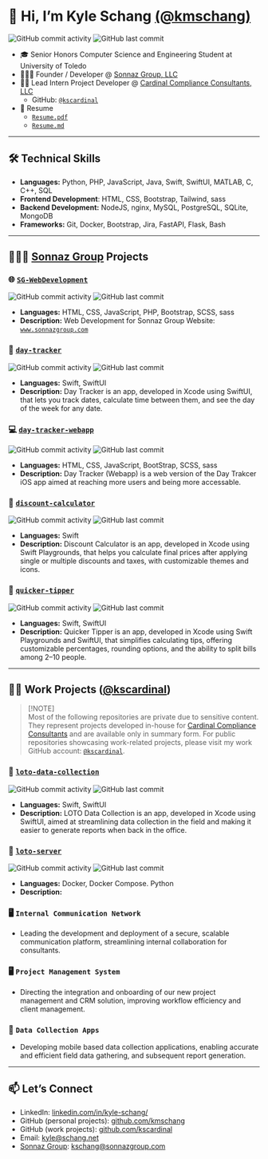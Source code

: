 # 👋 Hi, I’m Kyle Schang [(@kmschang)](https://www.github.com/kmschang)

![GitHub commit activity](https://img.shields.io/github/commit-activity/t/kmschang/kmschang)
![GitHub last commit](https://img.shields.io/github/last-commit/kmschang/kmschang)

- 🎓 Senior Honors Computer Science and Engineering Student at University of Toledo
- 👨🏻‍💻 Founder / Developer @ [Sonnaz Group, LLC](https://www.sonnazgroup.com)
- 🐦‍🔥 Lead Intern Project Developer @ [Cardinal Compliance Consultants, LLC](https://cardinalhs.net/)
    - GitHub: [`@kscardinal`](https://www.github.com/kscardinal)
- 📄 Resume
    - [`Resume.pdf`](Resume.pdf)
    - [`Resume.md`](resume.md)

---

## 🛠️ Technical Skills

- **Languages:** Python, PHP, JavaScript, Java, Swift, SwiftUI, MATLAB, C, C++, SQL
- **Frontend Development**: HTML, CSS, Bootstrap, Tailwind, sass
- **Backend Development:** NodeJS, nginx, MySQL, PostgreSQL, SQLite, MongoDB
- **Frameworks:** Git, Docker, Bootstrap, Jira, FastAPI, Flask, Bash

---

## 👨🏻‍💻 [Sonnaz Group](https://www.sonnazgroup.com) Projects

### 🌐 [`SG-WebDevelopment`](https://www.github.com/kmschang/SG-WebDevelopment)
![GitHub commit activity](https://img.shields.io/github/commit-activity/t/kmschang/SG-WebDevelopment)
![GitHub last commit](https://img.shields.io/github/last-commit/kmschang/SG-WebDevelopment)

- **Languages:** HTML, CSS, JavaScript, PHP, Bootstrap, SCSS, sass
- **Description:** Web Development for Sonnaz Group Website: [`www.sonnazgroup.com`](https://www.sonnazgroup.com)

### 📱 [`day-tracker`](https://www.github.com/kmschang/day-tracker)
![GitHub commit activity](https://img.shields.io/github/commit-activity/t/kmschang/day-tracker)
![GitHub last commit](https://img.shields.io/github/last-commit/kmschang/day-tracker)

- **Languages:** Swift, SwiftUI
- **Description:** Day Tracker is an app, developed in Xcode using SwiftUI, that lets you track dates, calculate time between them, and see the day of the week for any date.

### 💻 [`day-tracker-webapp`](https://www.github.com/kmschang/day-tracker-webapp)
![GitHub commit activity](https://img.shields.io/github/commit-activity/t/kmschang/day-tracker-webapp)
![GitHub last commit](https://img.shields.io/github/last-commit/kmschang/day-tracker-webapp)

- **Languages:** HTML, CSS, JavaScript, BootStrap, SCSS, sass
- **Description:** Day Tracker (Webapp) is a web version of the Day Trakcer iOS app aimed at reaching more users and being more accessable.

### 📱 [`discount-calculator`](https://www.github.com/kmschang/discount-calculator)
![GitHub commit activity](https://img.shields.io/github/commit-activity/t/kmschang/discount-calculator)
![GitHub last commit](https://img.shields.io/github/last-commit/kmschang/discount-calculator)

- **Languages:** Swift
- **Description:** Discount Calculator is an app, developed in Xcode using Swift Playgrounds, that helps you calculate final prices after applying single or multiple discounts and taxes, with customizable themes and icons.

### 📱 [`quicker-tipper`](https://www.github.com/kmschang/quicker-tipper)
![GitHub commit activity](https://img.shields.io/github/commit-activity/t/kmschang/quicker-tipper)
![GitHub last commit](https://img.shields.io/github/last-commit/kmschang/quicker-tipper)

- **Languages:** Swift, SwiftUI
- **Description:** Quicker Tipper is an app, developed in Xcode using Swift Playgrounds and SwiftUI, that simplifies calculating tips, offering customizable percentages, rounding options, and the ability to split bills among 2–10 people.

---

## 🐦‍🔥 Work Projects ([@kscardinal](https://www.github.com/kscardinal))

> [!NOTE]\
> Most of the following repositories are private due to sensitive content. They represent projects developed in-house for [Cardinal Compliance Consultants](https://www.cardinalhs.net) and are available only in summary form. For public repositories showcasing work-related projects, please visit my work GitHub account: [`@kscardinal`](https://www.github.com/kscardinal).

### 📱 [`loto-data-collection`](https://www.github.com/kmschang/loto-data-collection)
![GitHub commit activity](https://img.shields.io/github/commit-activity/t/kmschang/loto-data-collection)
![GitHub last commit](https://img.shields.io/github/last-commit/kmschang/loto-data-collection)

- **Languages:** Swift, SwiftUI
- **Description:** LOTO Data Collection is an app, developed in Xcode using SwiftUI, aimed at streamlining data collection in the field and making it easier to generate reports when back in the office.

### 📱 [`loto-server`](https://www.github.com/kmschang/loto-server)
![GitHub commit activity](https://img.shields.io/github/commit-activity/t/kmschang/loto-server)
![GitHub last commit](https://img.shields.io/github/last-commit/kmschang/loto-server)

- **Languages:** Docker, Docker Compose. Python
- **Description:** 

### 🖥️ `Internal Communication Network`

- Leading the development and deployment of a secure, scalable communication platform, streamlining internal collaboration for consultants.

### 🖥️ `Project Management System`

- Directing the integration and onboarding of our new project management and CRM solution, improving workflow efficiency and client management.

### 📱 `Data Collection Apps`

- Developing mobile based data collection applications, enabling accurate and efficient field data gathering, and subsequent report generation.

---

## 📫 Let’s Connect

- LinkedIn: [linkedin.com/in/kyle-schang/](linkedin.com/in/kyle-schang/)
- GitHub (personal projects): [github.com/kmschang](https://www.github.com/kmschang)
- GitHub (work projects): [github.com/kscardinal](github.com/kscardinal)
- Email: [kyle@schang.net](mailto:kyle@schang.net)
- [Sonnaz Group](https://www.sonnazgroup.com): [kschang@sonnazgroup.com](mailto:kschang@sonnazgroup.com)

